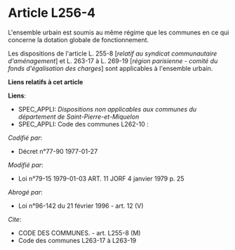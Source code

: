 # Article L256-4

L'ensemble urbain est soumis au même régime que les communes en ce qui concerne la dotation globale de fonctionnement.

Les dispositions de l'article L. 255-8 [*relatif au syndicat communautaire d'aménagement*] et L. 263-17 à L. 269-19 [*région
parisienne - comité du fonds d'égalisation des charges*] sont applicables à l'ensemble urbain.

**Liens relatifs à cet article**

**Liens**:

  - SPEC_APPLI: *Dispositions non applicables aux communes du département de Saint-Pierre-et-Miquelon*
  - SPEC_APPLI: Code des communes L262-10 :

_Codifié par_:

  - Décret n°77-90 1977-01-27

_Modifié par_:

  - Loi n°79-15 1979-01-03 ART. 11 JORF 4 janvier 1979 p. 25

_Abrogé par_:

  - Loi n°96-142 du 21 février 1996 - art. 12 (V)

_Cite_:

  - CODE DES COMMUNES. - art. L255-8 (M)
  - Code des communes L263-17 à L263-19

